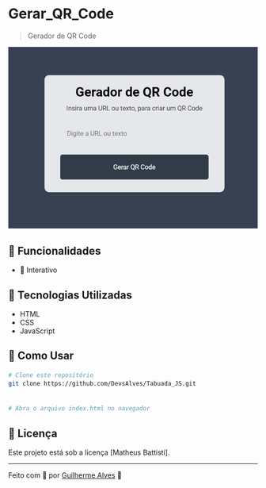 # Gerar_QR_Code
> Gerador de QR Code

![Imagem do projto](./img/img-project.png)


## 📌 Funcionalidades
- 🔹 Interativo

## 🚀 Tecnologias Utilizadas
- HTML
- CSS
- JavaScript

## 📂 Como Usar
```bash
# Clone este repositório
git clone https://github.com/DevsAlves/Tabuada_JS.git


# Abra o arquivo index.html no navegador
```


## 📝 Licença
Este projeto está sob a licença [Matheus Battisti].

---
Feito com 💙 por [Guilherme Alves](https://github.com/DevsAlves) 🚀

